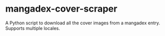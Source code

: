 # mangadex-cover-scraper
 A Python script to download all the cover images from a mangadex entry. Supports multiple locales.
